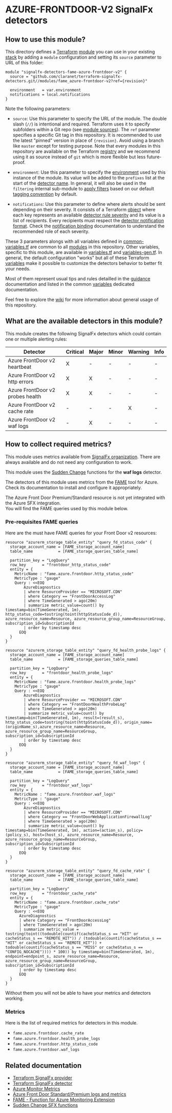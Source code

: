 # AZURE-FRONTDOOR-V2 SignalFx detectors

<!-- START doctoc generated TOC please keep comment here to allow auto update -->
<!-- DON'T EDIT THIS SECTION, INSTEAD RE-RUN doctoc TO UPDATE -->

<!-- END doctoc generated TOC please keep comment here to allow auto update -->

## How to use this module?

This directory defines a [Terraform](https://www.terraform.io/)
[module](https://www.terraform.io/docs/modules/usage.html) you can use in your
existing [stack](https://github.com/claranet/terraform-signalfx-detectors/wiki/Getting-started#stack) by adding a
`module` configuration and setting its `source` parameter to URL of this folder:

```hcl
module "signalfx-detectors-fame-azure-frontdoor-v2" {
  source = "github.com/claranet/terraform-signalfx-detectors.git//modules/fame_azure-frontdoor-v2?ref={revision}"

  environment   = var.environment
  notifications = local.notifications
}
```

Note the following parameters:

* `source`: Use this parameter to specify the URL of the module. The double slash (`//`) is intentional  and required.
  Terraform uses it to specify subfolders within a Git repo (see [module
  sources](https://www.terraform.io/docs/modules/sources.html)). The `ref` parameter specifies a specific Git tag in
  this repository. It is recommended to use the latest "pinned" version in place of `{revision}`. Avoid using a branch
  like `master` except for testing purpose. Note that every modules in this repository are available on the Terraform
  [registry](https://registry.terraform.io/modules/claranet/detectors/signalfx) and we recommend using it as source
  instead of `git` which is more flexible but less future-proof.

* `environment`: Use this parameter to specify the
  [environment](https://github.com/claranet/terraform-signalfx-detectors/wiki/Getting-started#environment) used by this
  instance of the module.
  Its value will be added to the `prefixes` list at the start of the [detector
  name](https://github.com/claranet/terraform-signalfx-detectors/wiki/Templating#example).
  In general, it will also be used in the `filtering` internal sub-module to [apply
  filters](https://github.com/claranet/terraform-signalfx-detectors/wiki/Guidance#filtering) based on our default
  [tagging convention](https://github.com/claranet/terraform-signalfx-detectors/wiki/Tagging-convention) by default.

* `notifications`: Use this parameter to define where alerts should be sent depending on their severity. It consists
  of a Terraform [object](https://www.terraform.io/docs/configuration/types.html#object-) where each key represents an
  available [detector rule severity](https://docs.signalfx.com/en/latest/detect-alert/set-up-detectors.html#severity)
  and its value is a list of recipients. Every recipients must respect the [detector notification
  format](https://registry.terraform.io/providers/splunk-terraform/signalfx/latest/docs/resources/detector#notification-format).
  Check the [notification binding](https://github.com/claranet/terraform-signalfx-detectors/wiki/Notifications-binding)
  documentation to understand the recommended role of each severity.

These 3 parameters alongs with all variables defined in [common-variables.tf](common-variables.tf) are common to all
[modules](../) in this repository. Other variables, specific to this module, are available in
[variables.tf](variables.tf) and [variables-gen.tf](variables-gen.tf).
In general, the default configuration "works" but all of these Terraform
[variables](https://www.terraform.io/docs/configuration/variables.html) make it possible to
customize the detectors behavior to better fit your needs.

Most of them represent usual tips and rules detailled in the
[guidance](https://github.com/claranet/terraform-signalfx-detectors/wiki/Guidance) documentation and listed in the
common [variables](https://github.com/claranet/terraform-signalfx-detectors/wiki/Variables) dedicated documentation.

Feel free to explore the [wiki](https://github.com/claranet/terraform-signalfx-detectors/wiki) for more information about
general usage of this repository.

## What are the available detectors in this module?

This module creates the following SignalFx detectors which could contain one or multiple alerting rules:

|Detector|Critical|Major|Minor|Warning|Info|
|---|---|---|---|---|---|
|Azure FrontDoor v2 heartbeat|X|-|-|-|-|
|Azure FrontDoor v2 http errors|X|X|-|-|-|
|Azure FrontDoor v2 probes health|X|X|-|-|-|
|Azure FrontDoor v2 cache rate|-|-|-|X|-|
|Azure FrontDoor v2 waf logs|-|X|-|-|-|

## How to collect required metrics?

This module uses metrics available from
[SignalFx
organization](https://docs.signalfx.com/en/latest/integrations/integrations-reference/integrations.signalfx.organization.metrics.html).
There are always available and do not need any configuration to work.

This module uses the [Sudden Change](https://github.com/signalfx/signalflow-library/tree/master/library/signalfx/detectors/against_recent) functions for the **waf logs** detector.  

The detectors of this module uses metrics from the [FAME](https://github.com/claranet/fame) tool for Azure.  
Check its documentation to install and configure it appropriately.

The Azure Front Door Premium/Standard resource is not yet integrated with the Azure SFX integration.  
You will find the FAME queries used by this module below.

### Pre-requisites FAME queries

Here are the must have FAME queries for your Front Door v2 resources: 

```hcl
resource "azurerm_storage_table_entity" "query_fd_status_code" {
  storage_account_name = [FAME_storage_account_name]
  table_name           = [FAME_storage_queries_table_name]

  partition_key = "LogQuery"
  row_key       = "frontdoor_http_status_code"
  entity = {
    MetricName : "fame.azure.frontdoor.http_status_code"
    MetricType : "gauge"
    Query : <<EOQ
        AzureDiagnostics
        | where ResourceProvider == "MICROSOFT.CDN"
        | where Category == "FrontDoorAccessLog"
        | where TimeGenerated > ago(20m)
        | summarize metric_value=count() by timestamp=bin(TimeGenerated, 1m), http_status_code=tostring(toint(httpStatusCode_d)), azure_resource_name=Resource, azure_resource_group_name=ResourceGroup, subscription_id=SubscriptionId
        | order by timestamp desc
      EOQ
  }
}

resource "azurerm_storage_table_entity" "query_fd_health_probe_logs" {
  storage_account_name = [FAME_storage_account_name]
  table_name           = [FAME_storage_queries_table_name]

  partition_key = "LogQuery"
  row_key       = "frontdoor_health_probe_logs"
  entity = {
    MetricName : "fame.azure.frontdoor.health_probe_logs"
    MetricType : "gauge"
    Query : <<EOQ
        AzureDiagnostics
        | where ResourceProvider == "MICROSOFT.CDN"
        | where Category == "FrontDoorHealthProbeLog"
        | where TimeGenerated > ago(20m)
        | summarize metric_value=count() by timestamp=bin(TimeGenerated, 1m), result=(result_s), http_status_code=tostring(toint(httpStatusCode_d)), origin_name=(originName_s),azure_resource_name=Resource, azure_resource_group_name=ResourceGroup, subscription_id=SubscriptionId
        | order by timestamp desc
      EOQ
  }
}

resource "azurerm_storage_table_entity" "query_fd_waf_logs" {
  storage_account_name = [FAME_storage_account_name]
  table_name           = [FAME_storage_queries_table_name]

  partition_key = "LogQuery"
  row_key       = "frontdoor_waf_logs"
  entity = {
    MetricName : "fame.azure.frontdoor.waf_logs"
    MetricType : "gauge"
    Query : <<EOQ
        AzureDiagnostics
        | where ResourceProvider == "MICROSOFT.CDN"
        | where Category == "FrontDoorWebApplicationFirewallLog"
        | where TimeGenerated > ago(20m)
        | summarize metric_value=count() by timestamp=bin(TimeGenerated, 1m), action=(action_s), policy=(policy_s), host=(host_s), azure_resource_name=Resource, azure_resource_group_name=ResourceGroup, subscription_id=SubscriptionId
        | order by timestamp desc
      EOQ
  }
}

resource "azurerm_storage_table_entity" "query_fd_cache_rate" {
  storage_account_name = [FAME_storage_account_name]
  table_name           = [FAME_storage_queries_table_name]

  partition_key = "LogQuery"
  row_key       = "frontdoor_cache_rate"
  entity = {
    MetricName : "fame.azure.frontdoor.cache_rate"
    MetricType : "gauge"
    Query : <<EOQ
      AzureDiagnostics 
      | where Category == "FrontDoorAccessLog"
      | where TimeGenerated > ago(20m)
      | summarize metric_value = tostring(toint((todouble(countif(cacheStatus_s == "HIT" or cacheStatus_s == "REMOTE_HIT")) / (todouble(countif(cacheStatus_s == "HIT" or cacheStatus_s == "REMOTE_HIT")) + todouble(countif(cacheStatus_s == "MISS" or cacheStatus_s == "CONFIG_NOCACHE")))) * 100)) by timestamp=bin(TimeGenerated, 1m), endpoint=endpoint_s, azure_resource_name=Resource, azure_resource_group_name=ResourceGroup, subscription_id=SubscriptionId
      | order by timestamp desc
      EOQ
  }
}
```

Without them you will not be able to have your metrics and detectors working.

### Metrics


Here is the list of required metrics for detectors in this module.

* `fame.azure.frontdoor.cache_rate`
* `fame.azure.frontdoor.health_probe_logs`
* `fame.azure.frontdoor.http_status_code`
* `fame.azure.frontdoor.waf_logs`




## Related documentation

* [Terraform SignalFx provider](https://registry.terraform.io/providers/splunk-terraform/signalfx/latest/docs)
* [Terraform SignalFx detector](https://registry.terraform.io/providers/splunk-terraform/signalfx/latest/docs/resources/detector)
* [Azure Monitor Metrics](https://docs.microsoft.com/en-us/azure/azure-monitor/platform/metrics-supported)
* [Azure Front Door Standard/Premium logs and metrics](https://docs.microsoft.com/en-us/azure/frontdoor/standard-premium/how-to-monitor-metrics)
* [FAME - Function for Azure Monitoring Extension](https://github.com/claranet/fame)
* [Sudden Change SFX functions](https://github.com/signalfx/signalflow-library/tree/master/library/signalfx/detectors/against_recent)
